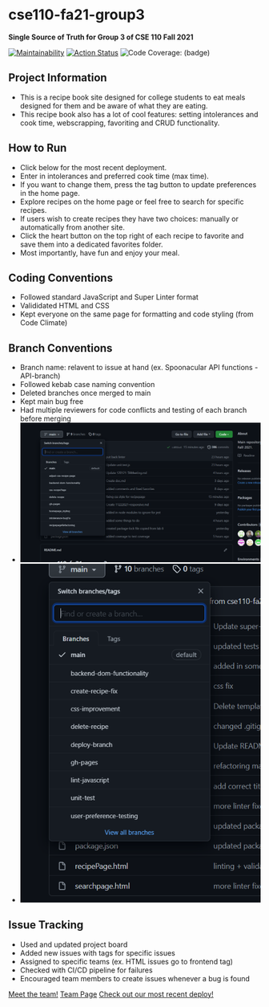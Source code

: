 # cse110-fa21-group3
**Single Source of Truth for Group 3 of CSE 110 Fall 2021**

[![Maintainability](https://api.codeclimate.com/v1/badges/17334651f5f930bb684f/maintainability)](https://codeclimate.com/github/cse110-fa21-group3/cse110-fa21-group3/maintainability)  [![Action Status](https://github.com/cse110-fa21-group3/cse110-fa21-group3/actions/workflows/super-linter.yml/badge.svg)](https://github.com/cse110-fa21-group3/cse110-fa21-group3/actions)
![Code Coverage: (badge)](https://img.shields.io/endpoint?url=https://gist.githubusercontent.com/martintsangxd/00d59204d52764d9c43a7f83d415e8a2/raw/coverage.json)

## Project Information
- This is a recipe book site designed for college students to eat meals designed for them and be aware of what they are eating.
- This recipe book also has a lot of cool features: setting intolerances and cook time, webscrapping, favoriting and CRUD functionality.

## How to Run
- Click below for the most recent deployment.
- Enter in intolerances and preferred cook time (max time).
- If you want to change them, press the tag button to update preferences in the home page.
- Explore recipes on the home page or feel free to search for specific recipes.
- If users wish to create recipes they have two choices: manually or automatically from another site.
- Click the heart button on the top right of each recipe to favorite and save them into a dedicated favorites folder.
- Most importantly, have fun and enjoy your meal.

## Coding Conventions
- Followed standard JavaScript and Super Linter format
- Valididated HTML and CSS
- Kept everyone on the same page for formatting and code styling (from Code Climate)

## Branch Conventions
- Branch name: relavent to issue at hand (ex. Spoonacular API functions - API-branch)
- Followed kebab case naming convention
- Deleted branches once merged to main
- Kept main bug free
- Had multiple reviewers for code conflicts and testing of each branch before merging
- ![Example of Branches](https://github.com/cse110-fa21-group3/cse110-fa21-group3/blob/main/admin/misc/branches.png)
- ![Example of Branches](https://github.com/cse110-fa21-group3/cse110-fa21-group3/blob/main/admin/misc/branches2.png)

## Issue Tracking
- Used and updated project board
- Added new issues with tags for specific issues
- Assigned to specific teams (ex. HTML issues go to frontend tag)
- Checked with CI/CD pipeline for failures
- Encouraged team members to create issues whenever a bug is found



[Meet the team!](https://github.com/cse110-fa21-group3/cse110-fa21-group3/blob/main/admin/team.md)
[Team Page](https://github.com/cse110-fa21-group3/cse110-fa21-group3/blob/main/admin/team.md)
[Check out our most recent deploy!](https://notimetocook.netlify.app/)
